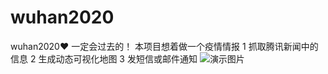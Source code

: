 # wuhan2020
wuhan2020❤ 一定会过去的！
本项目想着做一个疫情情报
1 抓取腾讯新闻中的信息
2 生成动态可视化地图
3 发短信或邮件通知
![演示图片](../dome.png)
